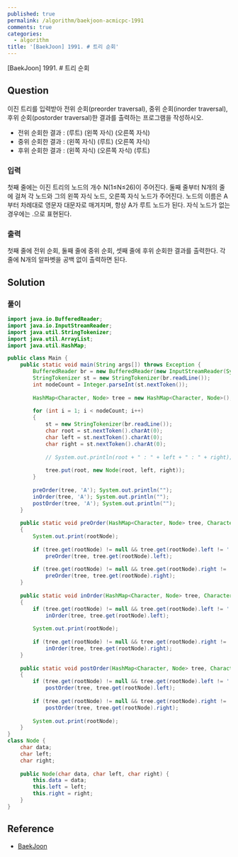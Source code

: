 ```yaml
---
published: true
permalink: /algorithm/baekjoon-acmicpc-1991
comments: true
categories:
  - algorithm
title: '[BaekJoon] 1991. # 트리 순회'
---
```

[BaekJoon] 1991. # 트리 순회


## Question

이진 트리를 입력받아 전위 순회(preorder traversal), 중위 순회(inorder traversal), 후위 순회(postorder traversal)한 결과를 출력하는 프로그램을 작성하시오.

- 전위 순회한 결과 : (루트) (왼쪽 자식) (오른쪽 자식)  
- 중위 순회한 결과 : (왼쪽 자식) (루트) (오른쪽 자식)  
- 후위 순회한 결과 : (왼쪽 자식) (오른쪽 자식) (루트)  


### 입력
첫째 줄에는 이진 트리의 노드의 개수 N(1≤N≤26)이 주어진다. 둘째 줄부터 N개의 줄에 걸쳐 각 노드와 그의 왼쪽 자식 노드, 오른쪽 자식 노드가 주어진다. 노드의 이름은 A부터 차례대로 영문자 대문자로 매겨지며, 항상 A가 루트 노드가 된다. 자식 노드가 없는 경우에는 .으로 표현된다.


### 출력
첫째 줄에 전위 순회, 둘째 줄에 중위 순회, 셋째 줄에 후위 순회한 결과를 출력한다. 각 줄에 N개의 알파벳을 공백 없이 출력하면 된다.



## Solution
### 풀이 
```java
import java.io.BufferedReader;
import java.io.InputStreamReader;
import java.util.StringTokenizer;
import java.util.ArrayList;
import java.util.HashMap;

public class Main {
    public static void main(String args[]) throws Exception {
        BufferedReader br = new BufferedReader(new InputStreamReader(System.in));
        StringTokenizer st = new StringTokenizer(br.readLine());
        int nodeCount = Integer.parseInt(st.nextToken());
        
        HashMap<Character, Node> tree = new HashMap<Character, Node>(); // HashMap         
        
        for (int i = 1; i < nodeCount; i++)
        {
            st = new StringTokenizer(br.readLine());
            char root = st.nextToken().charAt(0);
            char left = st.nextToken().charAt(0);
            char right = st.nextToken().charAt(0);
            
            // System.out.println(root + " : " + left + " : " + right);
            
            tree.put(root, new Node(root, left, right));
        }
        
        preOrder(tree, 'A'); System.out.println("");
        inOrder(tree, 'A'); System.out.println("");
        postOrder(tree, 'A'); System.out.println("");
    }
    
    public static void preOrder(HashMap<Character, Node> tree, Character rootNode)
    {
        System.out.print(rootNode);
        
        if (tree.get(rootNode) != null && tree.get(rootNode).left != '.')
            preOrder(tree, tree.get(rootNode).left);
        
        if (tree.get(rootNode) != null && tree.get(rootNode).right != '.')
            preOrder(tree, tree.get(rootNode).right);
    }
    
    public static void inOrder(HashMap<Character, Node> tree, Character rootNode)
    {
        if (tree.get(rootNode) != null && tree.get(rootNode).left != '.')
            inOrder(tree, tree.get(rootNode).left);
            
        System.out.print(rootNode);
        
        if (tree.get(rootNode) != null && tree.get(rootNode).right != '.')
            inOrder(tree, tree.get(rootNode).right);
    }
    
    public static void postOrder(HashMap<Character, Node> tree, Character rootNode)
    {
        if (tree.get(rootNode) != null && tree.get(rootNode).left != '.')
            postOrder(tree, tree.get(rootNode).left);  
         
        if (tree.get(rootNode) != null && tree.get(rootNode).right != '.')
            postOrder(tree, tree.get(rootNode).right);
            
        System.out.print(rootNode);
    }
}
class Node { 
    char data; 
    char left; 
    char right; 
    
    public Node(char data, char left, char right) { 
        this.data = data; 
        this.left = left;
        this.right = right;
    } 
}
```
  


## Reference
- [BaekJoon](https://www.acmicpc.net/problem/1991)
